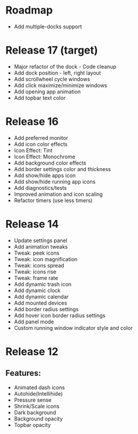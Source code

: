 # Roadmap

* Add multiple-docks support

# Release 17 (target)

* Major refactor of the dock - Code cleanup
* Add dock position - left, right layout
* Add scrollwheel cycle windows
* Add click maximize/minimize windows
* Add opening app animation
* Add topbar text color 

# Release 16

* Add preferred monitor
* Add icon color effects
* Icon Effect: Tint
* Icon Effect: Monochrome
* Add background color effects
* Add border settings color and thickness
* Add show/hide apps icon
* Add show/hide running app icons
* Add diagnostics/tests
* Improved animation and icon scaling
* Refactor timers (use less timers)


# Release 14

* Update settings panel
* Add animation tweaks
* Tweak: peek icons
* Tweak: icon magnification
* Tweak: icons spread
* Tweak: icons rise
* Tweak: frame rate
* Add dynamic trash icon
* Add dynamic clock
* Add dynamic calendar
* Add mounted devices 
* Add border radius settings
* Add hover icon border radius settings
* Add panel mode
* Custom running window indicator style and color

# Release 12

## Features:
* Animated dash icons
* Autohide(Intellihide)
* Pressure sense
* Shrink/Scale icons
* Dark background
* Background opacity
* Topbar opacity

